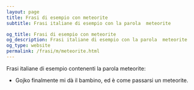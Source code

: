 ```yaml
---
layout: page
title: Frasi di esempio con meteorite 
subtitle: Frasi italiane di esempio con la parola  meteorite

og_title: Frasi di esempio con meteorite 
og_description: Frasi italiane di esempio con la parola  meteorite
og_type: website
permalink: /frasi/m/meteorite.html
---
```


Frasi italiane di esempio contenenti la parola meteorite:


- Gojko finalmente mi dà il bambino, ed è come passarsi un meteorite.

